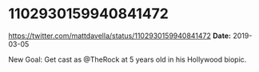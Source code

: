 # 1102930159940841472
https://twitter.com/mattdavella/status/1102930159940841472
**Date:** 2019-03-05

New Goal: Get cast as @TheRock at 5 years old in his Hollywood biopic.
